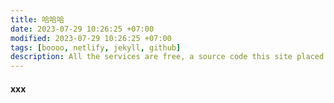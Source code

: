 ```yaml
---
title: 哈哈哈
date: 2023-07-29 10:26:25 +07:00
modified: 2023-07-29 10:26:25 +07:00
tags: [boooo, netlify, jekyll, github]
description: All the services are free, a source code this site placed on github repository and intergration with netlify service, another service that you can use is github page for hosting your own static site.
---
```


#### xxx

